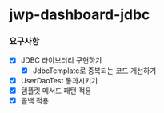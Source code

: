 # jwp-dashboard-jdbc

### 요구사항
- [x] JDBC 라이브러리 구현하기
  - [x] JdbcTemplate로 중복되는 코드 개선하기
- [x] UserDaoTest 통과시키기 
- [x] 템플릿 메서드 패턴 적용
- [x] 콜백 적용